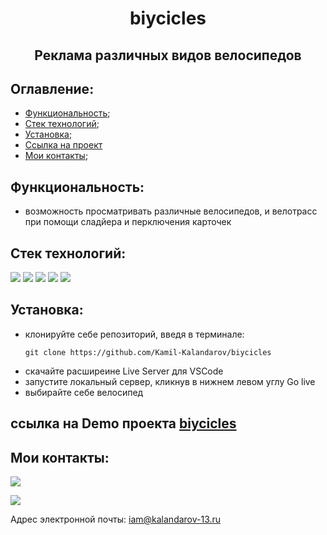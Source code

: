 **<h1 align='center'>biycicles</h1>**
**<h2 align='center'>Реклама различных видов велосипедов</h2>**

## **Оглавление:**
- [Функциональность](#functionality);
- [Стек технологий](#techologies);
- [Установка](#getting-started); 
- [Ссылка на проект](#link-to-project)
- [Мои контакты](#contacts);

## <a name='functionality'>**Функциональность:**</a>
- возможность просматривать различные велосипедов, и велотрасс при помощи сладйера и перключения карточек

## <a name='techologies'>**Стек технологий:**</a>
<img src="https://img.shields.io/badge/JavaScript-696969?style=for-the-badge&logo=JavaScript&logoColor=#F7DF1E">  <img src="https://img.shields.io/badge/HTML-696969?style=for-the-badge&logo=HTML5&logoColor=#F7DF1E"> <img src="https://img.shields.io/badge/CSS3-696969?style=for-the-badge&logo=CSS3&logoColor=blue"> <img src="https://img.shields.io/badge/swiper-696969?style=for-the-badge&logo=swiper&logoColor=#F7DF1E"> <img src="https://img.shields.io/badge/github-696969?style=for-the-badge&logo=github&logoColor=#F7DF1E">


## <a name='getting-started'>**Установка:**</a>

- клонируйте себе репозиторий, введя в терминале:
  ``` 
  git clone https://github.com/Kamil-Kalandarov/biycicles
  ```
- скачайте расширеине Live Server для VSCode
- запустите локальный сервер, кликнув в нижнем левом углу Go live
- выбирайте себе велосипед

## <a name='link-to-project'>**ссылка на Demo проекта [biycicles](https://kamil-kalandarov.github.io/biycicles/)**

## <a name='contacts'>**Мои контакты:**</a>
[<img src="https://img.shields.io/badge/Telegram-696969?style=for-the-badge&logo=Telegram&logoColor=#F7DF1E">](https://t.me/Kamil_Kalandarov) 

[<img src="https://img.shields.io/badge/VK-696969?style=for-the-badge&logo=VK&logoColor=#F7DF1E">](https://vk.com/default1313)

Адрес электронной почты: iam@kalandarov-13.ru
